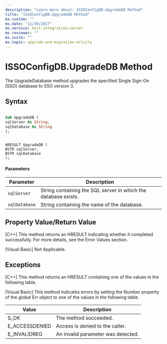 ```yaml
---
description: "Learn more about: ISSOConfigDB.UpgradeDB Method"
title: "ISSOConfigDB.UpgradeDB Method"
ms.custom: ""
ms.date: "11/30/2017"
ms.service: host-integration-server
ms.reviewer: ""
ms.suite: ""
ms.topic: upgrade-and-migration-article
---
```

# ISSOConfigDB.UpgradeDB Method
The UpgradeDatabase method upgrades the specified Single Sign-On (SSO) database to SSO version 3.  
  
## Syntax  
  
```vb  
  
Sub UpgradeDB (  
sqlServer As String,   
sqlDatabase As String  
);  
```  
  
```cpp#  
  
HRESULT UpgradeDB (  
BSTR sqlServer,   
BSTR sqlDatabase  
);  
```  
  
#### Parameters  
  
|Parameter|Description|  
|---------------|-----------------|  
|`sqlServer`|String containing the SQL server in which the database exists.|  
|`sqlDatabase`|String containing the name of the database.|  
  
## Property Value/Return Value  
 [C++] This method returns an HRESULT indicating whether it completed successfully. For more details, see the Error Values section.  
  
 [Visual Basic] Not Applicable.  
  
## Exceptions  
 [C++] This method returns an HRESULT containing one of the values in the following table.  
  
 [Visual Basic] This method indicates errors by setting the Number property of the global Err object to one of the values in the following table.  
  
|Value|Description|  
|-----------|-----------------|  
|S_OK|The method succeeded.|  
|E_ACCESSDENIED|Access is denied to the caller.|  
|E_INVALIDREG|An invalid parameter was detected.|
